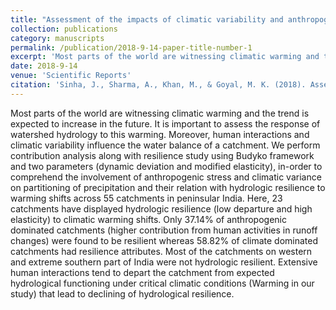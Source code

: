 ```yaml
---
title: "Assessment of the impacts of climatic variability and anthropogenic stress on hydrologic resilience to warming shifts in Peninsular India"
collection: publications
category: manuscripts
permalink: /publication/2018-9-14-paper-title-number-1
excerpt: 'Most parts of the world are witnessing climatic warming and the trend is expected to increase in the future. It is important to assess the response of watershed hydrology to this warming. Moreover, human interactions and climatic variability influence the water balance of a catchment. We perform contribution analysis along with resilience study using Budyko framework and two parameters (dynamic deviation and modified elasticity), in-order to comprehend the involvement of anthropogenic stress and climatic variance on partitioning of precipitation and their relation with hydrologic resilience to warming shifts across 55 catchments in peninsular India. Here, 23 catchments have displayed hydrologic resilience (low departure and high elasticity) to climatic warming shifts. Only 37.14% of anthropogenic dominated catchments (higher contribution from human activities in runoff changes) were found to be resilient whereas 58.82% of climate dominated catchments had resilience attributes. Most of the catchments on western and extreme southern part of India were not hydrologic resilient. Extensive human interactions tend to depart the catchment from expected hydrological functioning under critical climatic conditions (Warming in our study) that lead to declining of hydrological resilience.'
date: 2018-9-14
venue: 'Scientific Reports'
citation: 'Sinha, J., Sharma, A., Khan, M., & Goyal, M. K. (2018). Assessment of the impacts of climatic variability and anthropogenic stress on hydrologic resilience to warming shifts in Peninsular India. Scientific Reports, 8(1), 13833.'
---
```


Most parts of the world are witnessing climatic warming and the trend is expected to increase in the future. It is important to assess the response of watershed hydrology to this warming. Moreover, human interactions and climatic variability influence the water balance of a catchment. We perform contribution analysis along with resilience study using Budyko framework and two parameters (dynamic deviation and modified elasticity), in-order to comprehend the involvement of anthropogenic stress and climatic variance on partitioning of precipitation and their relation with hydrologic resilience to warming shifts across 55 catchments in peninsular India. Here, 23 catchments have displayed hydrologic resilience (low departure and high elasticity) to climatic warming shifts. Only 37.14% of anthropogenic dominated catchments (higher contribution from human activities in runoff changes) were found to be resilient whereas 58.82% of climate dominated catchments had resilience attributes. Most of the catchments on western and extreme southern part of India were not hydrologic resilient. Extensive human interactions tend to depart the catchment from expected hydrological functioning under critical climatic conditions (Warming in our study) that lead to declining of hydrological resilience.
